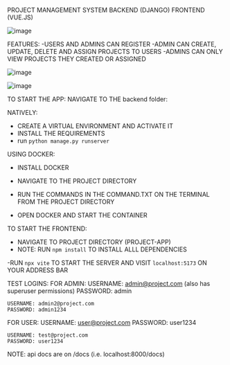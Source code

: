 PROJECT MANAGEMENT SYSTEM 
BACKEND (DJANGO)
FRONTEND (VUE.JS)

![image](https://github.com/user-attachments/assets/322d1590-a723-42b9-ad2d-dbec2f9d32f3)


FEATURES:
-USERS AND ADMINS CAN REGISTER
-ADMIN CAN CREATE, UPDATE, DELETE AND ASSIGN PROJECTS TO USERS
-ADMINS CAN ONLY VIEW PROJECTS THEY CREATED OR ASSIGNED 

![image](https://github.com/user-attachments/assets/5018b796-429c-441b-9e54-f520e054c931)

![image](https://github.com/user-attachments/assets/18a150c6-f401-4095-9960-56204544f308)

TO START THE APP:
NAVIGATE TO THE backend folder:

NATIVELY:
- CREATE A VIRTUAL ENVIRONMENT AND ACTIVATE IT
- INSTALL THE REQUIREMENTS 
- run `python manage.py runserver`

USING DOCKER:
- INSTALL DOCKER 
- NAVIGATE TO THE PROJECT DIRECTORY 
- RUN THE COMMANDS IN THE COMMAND.TXT ON THE TERMINAL FROM THE PROJECT DIRECTORY

- OPEN DOCKER AND START THE CONTAINER

TO START THE FRONTEND:
- NAVIGATE TO PROJECT DIRECTORY (PROJECT-APP)
- NOTE: RUN `npm install` TO INSTALL ALLL DEPENDENCIES

-RUN `npx vite` TO START THE SERVER AND VISIT `localhost:5173` ON YOUR ADDRESS BAR





TEST LOGINS:
FOR ADMIN:
    USERNAME: admin@project.com (also has superuser permissions)
    PASSWORD: admin 

    USERNAME: admin2@project.com
    PASSWORD: admin1234

FOR USER:
    USERNAME: user@project.com
    PASSWORD: user1234

    USERNAME: test@project.com
    PASSWORD: user1234



NOTE: api docs are on /docs (i.e. localhost:8000/docs)
